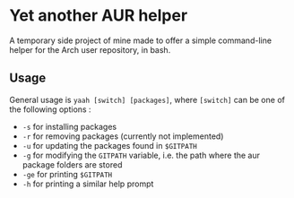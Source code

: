 # Yet another AUR helper  
  
A temporary side project of mine made to offer a simple command-line helper for the Arch user repository, in bash.  
  
## Usage  
  
General usage is `yaah [switch] [packages]`, where `[switch]` can be one of the following options :
- `-s` for installing packages  
- `-r` for removing packages (currently not implemented)  
- `-u` for updating the packages found in `$GITPATH`  
- `-g` for modifying the `GITPATH` variable, i.e. the path where the aur package folders are stored  
- `-ge` for printing `$GITPATH`  
- `-h` for printing a similar help prompt  
